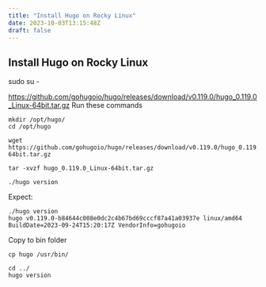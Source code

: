 ```yaml
---
title: "Install Hugo on Rocky Linux"
date: 2023-10-03T13:15:48Z
draft: false
---
```


## Install Hugo on Rocky Linux
sudo su -

https://github.com/gohugoio/hugo/releases/download/v0.119.0/hugo_0.119.0_Linux-64bit.tar.gz
Run these commands
```
mkdir /opt/hugo/
cd /opt/hugo

wget https://github.com/gohugoio/hugo/releases/download/v0.119.0/hugo_0.119.0_Linux-64bit.tar.gz

tar -xvzf hugo_0.119.0_Linux-64bit.tar.gz

./hugo version
```

Expect:
```
./hugo version
hugo v0.119.0-b84644c008e0dc2c4b67bd69cccf87a41a03937e linux/amd64 BuildDate=2023-09-24T15:20:17Z VendorInfo=gohugoio
```
Copy to bin folder
```
cp hugo /usr/bin/

cd ../
hugo version
```
